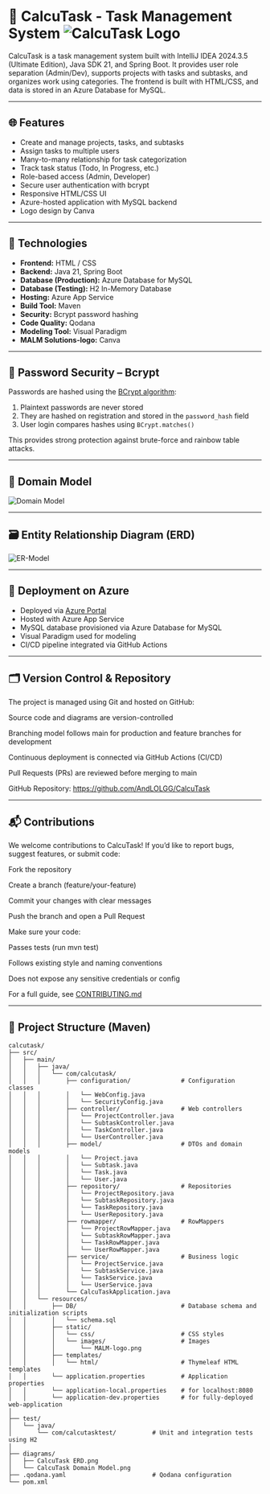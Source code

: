 # 🧭 CalcuTask - Task Management System ![CalcuTask Logo](src/main/resources/static/images/malm-logo.png)

CalcuTask is a task management system built with IntelliJ IDEA 2024.3.5 (Ultimate Edition), Java SDK 21, and Spring Boot. It provides user role separation (Admin/Dev), supports projects with tasks and subtasks, and organizes work using categories. The frontend is built with HTML/CSS, and data is stored in an Azure Database for MySQL.

---

## 🌐 Features

- Create and manage projects, tasks, and subtasks
- Assign tasks to multiple users
- Many-to-many relationship for task categorization
- Track task status (Todo, In Progress, etc.)
- Role-based access (Admin, Developer)
- Secure user authentication with bcrypt
- Responsive HTML/CSS UI
- Azure-hosted application with MySQL backend
- Logo design by Canva

---

## 🧱 Technologies

- **Frontend:** HTML / CSS
- **Backend:** Java 21, Spring Boot
- **Database (Production):** Azure Database for MySQL
- **Database (Testing):** H2 In-Memory Database
- **Hosting:** Azure App Service
- **Build Tool:** Maven
- **Security:** Bcrypt password hashing
- **Code Quality:** Qodana
- **Modeling Tool:** Visual Paradigm
- **MALM Solutions-logo:** Canva

---

## 🔐 Password Security – Bcrypt

Passwords are hashed using the [BCrypt algorithm](https://en.wikipedia.org/wiki/Bcrypt):

1. Plaintext passwords are never stored
2. They are hashed on registration and stored in the `password_hash` field
3. User login compares hashes using `BCrypt.matches()`

This provides strong protection against brute-force and rainbow table attacks.

---

## 📐 Domain Model

![Domain Model](https://github.com/AndLOLGG/CalcuTask/blob/main/diagrams/CalcuTask%20Domain%20Model.png)

---

## 🗃️ Entity Relationship Diagram (ERD)

![ER-Model](https://github.com/AndLOLGG/CalcuTask/blob/main/diagrams/CalcuTask%20ERD.png)

---

## 🚀 Deployment on Azure

- Deployed via [Azure Portal](https://portal.azure.com)
- Hosted with Azure App Service
- MySQL database provisioned via Azure Database for MySQL
- Visual Paradigm used for modeling
- CI/CD pipeline integrated via GitHub Actions

---

## 🗂️ Version Control & Repository
The project is managed using Git and hosted on GitHub:

Source code and diagrams are version-controlled

Branching model follows main for production and feature branches for development

Continuous deployment is connected via GitHub Actions (CI/CD)

Pull Requests (PRs) are reviewed before merging to main

GitHub Repository: https://github.com/AndLOLGG/CalcuTask

---

## 📬 Contributions
We welcome contributions to CalcuTask! If you’d like to report bugs, suggest features, or submit code:

Fork the repository

Create a branch (feature/your-feature)

Commit your changes with clear messages

Push the branch and open a Pull Request

Make sure your code:

Passes tests (run mvn test)

Follows existing style and naming conventions

Does not expose any sensitive credentials or config

For a full guide, see [CONTRIBUTING.md](https://github.com/AndLOLGG/CalcuTask/blob/main/CONTRIBUTING.md)

---

## 📁 Project Structure (Maven)

```plaintext
calcutask/
├── src/
│   ├── main/
│   │   ├── java/
│   │   │   └── com/calcutask/
│   │   │       ├── configuration/              # Configuration classes
│   │   │       │   └── WebConfig.java
│   │   │       │   └── SecurityConfig.java
│   │   │       ├── controller/                 # Web controllers
│   │   │       │   └── ProjectController.java
│   │   │       │   └── SubtaskController.java
│   │   │       │   └── TaskController.java
│   │   │       │   └── UserController.java
│   │   │       ├── model/                      # DTOs and domain models
│   │   │       │   └── Project.java
│   │   │       │   └── Subtask.java
│   │   │       │   └── Task.java
│   │   │       │   └── User.java
│   │   │       ├── repository/                 # Repositories
│   │   │       │   └── ProjectRepository.java
│   │   │       │   └── SubtaskRepository.java
│   │   │       │   └── TaskRepository.java
│   │   │       │   └── UserRepository.java
│   │   │       ├── rowmapper/                  # RowMappers
│   │   │       │   └── ProjectRowMapper.java
│   │   │       │   └── SubtaskRowMapper.java
│   │   │       │   └── TaskRowMapper.java
│   │   │       │   └── UserRowMapper.java
│   │   │       ├── service/                    # Business logic
│   │   │       │   └── ProjectService.java
│   │   │       │   └── SubtaskService.java
│   │   │       │   └── TaskService.java
│   │   │       │   └── UserService.java
│   │   │       └── CalcuTaskApplication.java
│   │   └── resources/
│   │       ├── DB/                             # Database schema and initialization scripts
│   │       │   └── schema.sql
│   │       ├── static/
│   │       │   └── css/                        # CSS styles
│   │       │   └── images/                     # Images
│   │       │       └── MALM-logo.png
│   │       ├── templates/
│   │       │   └── html/                       # Thymeleaf HTML templates
│   │       └── application.properties          # Application properties
│   │       └── application-local.properties    # for localhost:8080
│   │       └── application-dev.properties      # for fully-deployed web-application
│
├── test/
│   └── java/
│       └── com/calcutasktest/          # Unit and integration tests using H2
│
├── diagrams/
│   ├── CalcuTask ERD.png
│   └── CalcuTask Domain Model.png
├── .qodana.yaml                        # Qodana configuration
└── pom.xml
